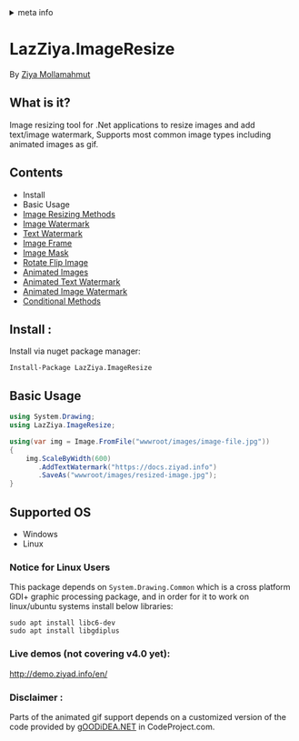 <!-- meta tags details, will be assigned to meta tags inside header by js -->
<div id="meta-info">
<details><summary>meta info</summary>

> * Title: <i id="md-title">LazZiya.ImageResize</i>
> * Keywords: <i id="md-keywords">asp.net-core, image, resize, crop, scale, rotate, flip, text watermark, animated, gif</i>
> * Description: <i id="md-description">Image resizing tool for .Net applications to resize images and add text/image watermark, Supports most common image types including animated gif.</i>
> * Author: <i id="md-author">Ziya Mollamahmut</i>
> * Date: <i id="md-date">02-Aug-2021</i>
> * Image: <i id="md-image">https://github.com/LazZiya/Docs/raw/master/LazZiya.ImageResize/v4.1/images/lazziya-imageresize-logo.png</i>
> * Image-alt: <i id="md-image-alt">LazZiya.ImageResize Logo</i>
> * Version: <i id="md-version">v4.1</i>

</details>
</div>

# LazZiya.ImageResize

By [Ziya Mollamahmut](https://github.com/LazZiya)

## What is it?
Image resizing tool for .Net applications to resize images and add text/image watermark, Supports most common image types including animated images as gif.

## Contents
- Install
- Basic Usage
- [Image Resizing Methods][2]
- [Image Watermark][3]
- [Text Watermark][4]
- [Image Frame][9]
- [Image Mask][10]
- [Rotate Flip Image][11]
- [Animated Images][5]
- [Animated Text Watermark][6]
- [Animated Image Watermark][7]
- [Conditional Methods][8]

## Install :

Install via nuget package manager:
````
Install-Package LazZiya.ImageResize
````

## Basic Usage
````csharp
using System.Drawing;
using LazZiya.ImageResize;

using(var img = Image.FromFile("wwwroot/images/image-file.jpg"))
{
    img.ScaleByWidth(600)
       .AddTextWatermark("https://docs.ziyad.info")
       .SaveAs("wwwroot/images/resized-image.jpg");
}
````

## Supported OS
- Windows
- Linux

### Notice for Linux Users
This package depends on `System.Drawing.Common` which is a cross platform GDI+ graphic processing package, and in order for it to work on linux/ubuntu systems install below libraries:

````
sudo apt install libc6-dev 
sudo apt install libgdiplus
````

### Live demos (not covering v4.0 yet):
http://demo.ziyad.info/en/

### Disclaimer :
Parts of the animated gif support depends on a customized version of the code provided by [gOODiDEA.NET](https://www.codeproject.com/Articles/11505/NGif-Animated-GIF-Encoder-for-NET) in CodeProject.com.


[2]:image-resizing-methods.md
[3]:image-watermark.md
[4]:text-watermark.md
[5]:animated-image.md
[6]:animated-text-watermark.md
[7]:animated-image-watermark.md
[8]:conditional-methods.md
[9]:image-frame.md
[10]:image-mask.md
[11]:image-rotate-flip.md
